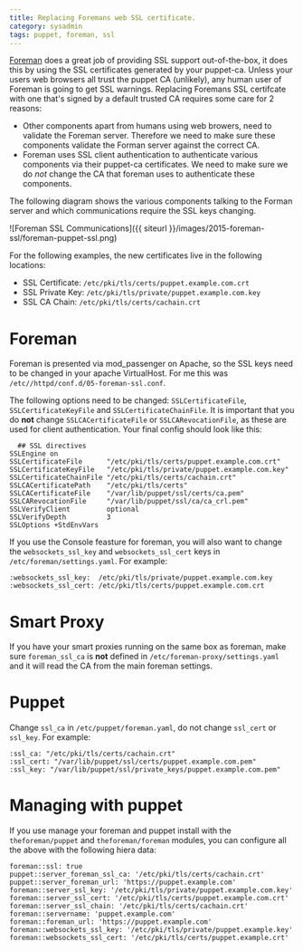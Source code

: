 ```yaml
---
title: Replacing Foremans web SSL certificate.
category: sysadmin
tags: puppet, foreman, ssl
---
```


[Foreman](http://theforeman.org/) does a great job of providing SSL support out-of-the-box, it does this by using the SSL certificates generated by your puppet-ca. Unless your users web browsers all trust the puppet CA (unlikely), any human user of Foreman is going to get SSL warnings. Replacing Foremans SSL certifcate with one that's signed by a default trusted CA requires some care for 2 reasons:

 * Other components apart from humans using web browers, need to validate the Foreman server. Therefore we need to make sure these components validate the Forman server against the correct CA.
 * Foreman uses SSL client authentication to authenticate various components via their puppet-ca certificates. We need to make sure we do *not* change the CA that foreman uses to authenticate these components.

The following diagram shows the various components talking to the Forman server and which communications require the SSL keys changing.

![Foreman SSL Communications]({{ siteurl }}/images/2015-foreman-ssl/foreman-puppet-ssl.png)

For the following examples, the new certificates live in the following locations:

 * SSL Certificate: `/etc/pki/tls/certs/puppet.example.com.crt`
 * SSL Private Key: `/etc/pki/tls/private/puppet.example.com.key`
 * SSL CA Chain:    `/etc/pki/tls/certs/cachain.crt`


Foreman
=======

Foreman is presented via mod_passenger on Apache, so the SSL keys need to be changed in your apache VirtualHost. For me this was `/etc//httpd/conf.d/05-foreman-ssl.conf`.

The following options need to be changed: `SSLCertificateFile`, `SSLCertificateKeyFile` and `SSLCertificateChainFile`.
It is important that you do **not** change `SSLCACertificateFile` or `SSLCARevocationFile`, as these are used for client authentication. Your final config should look like this:

```
  ## SSL directives
SSLEngine on
SSLCertificateFile      "/etc/pki/tls/certs/puppet.example.com.crt"
SSLCertificateKeyFile   "/etc/pki/tls/private/puppet.example.com.key"
SSLCertificateChainFile "/etc/pki/tls/certs/cachain.crt"
SSLCACertificatePath    "/etc/pki/tls/certs"
SSLCACertificateFile    "/var/lib/puppet/ssl/certs/ca.pem"
SSLCARevocationFile     "/var/lib/puppet/ssl/ca/ca_crl.pem"
SSLVerifyClient         optional
SSLVerifyDepth          3
SSLOptions +StdEnvVars
```


If you use the Console feasture for foreman, you will also want to change the `websockets_ssl_key` and `websockets_ssl_cert` keys in `/etc/foreman/settings.yaml`. For example:

```
:websockets_ssl_key:  /etc/pki/tls/private/puppet.example.com.key
:websockets_ssl_cert: /etc/pki/tls/certs/puppet.example.com.crt
```

Smart Proxy
===========

If you have your smart proxies running on the same box as foreman, make sure
`foreman_ssl_ca` is **not** defined in `/etc/foreman-proxy/settings.yaml` and
it will read the CA from the main foreman settings.

Puppet
======

Change `ssl_ca` in `/etc/puppet/foreman.yaml`, do not change `ssl_cert` or `ssl_key`. For example:

```
:ssl_ca: "/etc/pki/tls/certs/cachain.crt"
:ssl_cert: "/var/lib/puppet/ssl/certs/puppet.example.com.pem"
:ssl_key: "/var/lib/puppet/ssl/private_keys/puppet.example.com.pem"
```


Managing with puppet
====================

If you use manage your foreman and puppet install with the `theforeman/puppet`
and `theforeman/foreman` modules, you can configure all the above with the
following hiera data:

```
foreman::ssl: true
puppet::server_foreman_ssl_ca: '/etc/pki/tls/certs/cachain.crt'
puppet::server_foreman_url: 'https://puppet.example.com'
foreman::server_ssl_key: '/etc/pki/tls/private/puppet.example.com.key'
foreman::server_ssl_cert: '/etc/pki/tls/certs/puppet.example.com.crt'
foreman::server_ssl_chain: '/etc/pki/tls/certs/cachain.crt'
foreman::servername: 'puppet.example.com'
foreman::foreman_url: 'https://puppet.example.com'
foreman::websockets_ssl_key: '/etc/pki/tls/private/puppet.example.key'
foreman::websockets_ssl_cert: '/etc/pki/tls/certs/puppet.example.crt'
```












